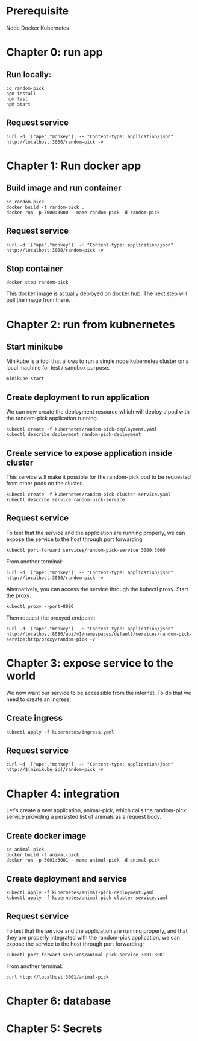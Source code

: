 # Prerequisite

Node
Docker
Kubernetes

# Chapter 0: run app

## Run locally:

```
cd random-pick
npm install
npm test
npm start
```

## Request service

```
curl -d '["ape","monkey"]' -H "Content-type: application/json" http://localhost:3000/random-pick -v
```

# Chapter 1: Run docker app

## Build image and run container

```
cd random-pick
docker build -t random-pick .
docker run -p 3000:3000 --name random-pick -d random-pick
```

## Request service

```
curl -d '["ape","monkey"]' -H "Content-type: application/json" http://localhost:3000/random-pick -v
```

## Stop container

```
docker stop random-pick
```
This docker image is actually deployed on [docker hub](https://hub.docker.com/r/efavre/random-pick/). The next step will pull the image from there.

# Chapter 2: run from kubnernetes


## Start minikube

Minikube is a tool that allows to run a single node kubernetes cluster on a local machine for test / sandbox purpose.
```
minikube start
```

## Create deployment to run application

We can now create the deployment resource which will deploy a pod with the random-pick application running.
```
kubectl create -f kubernetes/random-pick-deployment.yaml
kubectl describe deployment random-pick-deployment
```

## Create service to expose application inside cluster

This service will make it possible for the random-pick pod to be requested from other pods on the cluster.
```
kubectl create -f kubernetes/random-pick-cluster-service.yaml
kubectl describe service random-pick-service
```

## Request service

To test that the service and the application are running properly, we can expose the service to the host through port forwarding
```
kubectl port-forward services/random-pick-service 3000:3000
```

From another terminal:
```
curl -d '["ape","monkey"]' -H "Content-type: application/json" http://localhost:3000/random-pick -v
```

Alternatively, you can access the service through the kubectl proxy. Start the proxy:

```
kubectl proxy --port=8080
```

Then request the proxyed endpoint:
```
curl -d '["ape","monkey"]' -H "Content-type: application/json" http://localhost:8080/api/v1/namespaces/default/services/random-pick-service:http/proxy/random-pick -v
```

# Chapter 3: expose service to the world

We now want our service to be accessible from the internet. To do that we need to create an ingress.

## Create ingress

```
kubectl apply -f kubernetes/ingress.yaml
```

## Request service

```
curl -d '["ape","monkey"]' -H "Content-type: application/json" http://$(minikube ip)/random-pick -v
```

# Chapter 4: integration
Let's create a new application, animal-pick, which calls the random-pick service providing a persisted list of animals as a request body.

## Create docker image

```
cd animal-pick
docker build -t animal-pick .
docker run -p 3001:3001 --name animal-pick -d animal-pick
```

## Create deployment and service

```
kubectl apply -f kubernetes/animal-pick-deployment.yaml 
kubectl apply -f kubernetes/animal-pick-cluster-service.yaml 
```

## Request service

To test that the service and the application are running properly, and that they are properly integrated with the random-pick application, we can expose the service to the host through port forwarding:
```
kubectl port-forward services/animal-pick-service 3001:3001
```

From another terminal:
```
curl http://localhost:3001/animal-pick
```

# Chapter 6: database

# Chapter 5: Secrets

